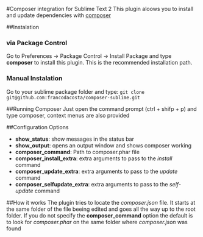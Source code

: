 #Composer integration for Sublime Text 2
This plugin aloows you to install and update dependencies with [composer](http://www.getcomposer.org/)

##Instalation
### via Package Control
Go to Preferences -> Package Control -> Install Package and type **composer** to install this plugin. This is the recommended installation path.
### Manual Instalation
Go to your sublime package folder and type:
```git clone git@github.com:francodacosta/composer-sublime.git```

##Running Composer
Just open the command prompt (ctrl + shifp + p) and type composer, context menus are also provided

##Configuration Options

* __show_status__: show messages in the status bar
* __show_output__: opens an output window and shows composer working
* __composer_command__:  Path to composer.phar file
* __composer_install_extra__: extra arguments to pass to the *install* command
* __composer_update_extra__: extra arguments to pass to the *update* command
* __composer_selfupdate_extra__: extra arguments to pass to the *self-update* command

##How it works
The plugin tries to locate the *composer.json* file. It starts at the same folder of the file beeing edited and goes all the way up to the root folder.
If you do not specify the __composer_command__ option the default is to look for *composer.phar* on the same folder where *composer.json* was found
